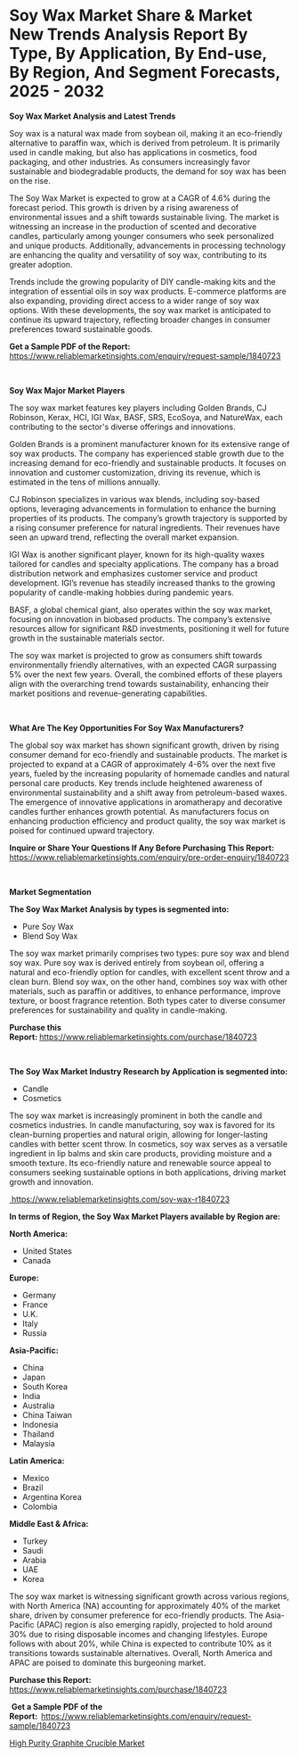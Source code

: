<p><h1>Soy Wax Market Share & Market New Trends Analysis Report By Type, By Application, By End-use, By Region, And Segment Forecasts, 2025 - 2032</h1></p><p><strong>Soy Wax Market Analysis and Latest Trends</strong></p>
<p><p>Soy wax is a natural wax made from soybean oil, making it an eco-friendly alternative to paraffin wax, which is derived from petroleum. It is primarily used in candle making, but also has applications in cosmetics, food packaging, and other industries. As consumers increasingly favor sustainable and biodegradable products, the demand for soy wax has been on the rise.</p><p>The Soy Wax Market is expected to grow at a CAGR of 4.6% during the forecast period. This growth is driven by a rising awareness of environmental issues and a shift towards sustainable living. The market is witnessing an increase in the production of scented and decorative candles, particularly among younger consumers who seek personalized and unique products. Additionally, advancements in processing technology are enhancing the quality and versatility of soy wax, contributing to its greater adoption.</p><p>Trends include the growing popularity of DIY candle-making kits and the integration of essential oils in soy wax products. E-commerce platforms are also expanding, providing direct access to a wider range of soy wax options. With these developments, the soy wax market is anticipated to continue its upward trajectory, reflecting broader changes in consumer preferences toward sustainable goods.</p></p>
<p><strong>Get a Sample PDF of the Report:&nbsp;</strong> <a href="https://www.reliablemarketinsights.com/enquiry/request-sample/1840723?utm_campaign=3369&utm_medium=2&utm_source=Github&utm_content=ia&utm_term=01042025&utm_id=soy-wax">https://www.reliablemarketinsights.com/enquiry/request-sample/1840723</a></p>
<p>&nbsp;</p>
<p><strong>Soy Wax Major Market Players</strong></p>
<p><p>The soy wax market features key players including Golden Brands, CJ Robinson, Kerax, HCI, IGI Wax, BASF, SRS, EcoSoya, and NatureWax, each contributing to the sector's diverse offerings and innovations.</p><p>Golden Brands is a prominent manufacturer known for its extensive range of soy wax products. The company has experienced stable growth due to the increasing demand for eco-friendly and sustainable products. It focuses on innovation and customer customization, driving its revenue, which is estimated in the tens of millions annually.</p><p>CJ Robinson specializes in various wax blends, including soy-based options, leveraging advancements in formulation to enhance the burning properties of its products. The company’s growth trajectory is supported by a rising consumer preference for natural ingredients. Their revenues have seen an upward trend, reflecting the overall market expansion.</p><p>IGI Wax is another significant player, known for its high-quality waxes tailored for candles and specialty applications. The company has a broad distribution network and emphasizes customer service and product development. IGI’s revenue has steadily increased thanks to the growing popularity of candle-making hobbies during pandemic years.</p><p>BASF, a global chemical giant, also operates within the soy wax market, focusing on innovation in biobased products. The company’s extensive resources allow for significant R&D investments, positioning it well for future growth in the sustainable materials sector.</p><p>The soy wax market is projected to grow as consumers shift towards environmentally friendly alternatives, with an expected CAGR surpassing 5% over the next few years. Overall, the combined efforts of these players align with the overarching trend towards sustainability, enhancing their market positions and revenue-generating capabilities.</p></p>
<p>&nbsp;</p>
<p><strong>What Are The Key Opportunities For Soy Wax Manufacturers?</strong></p>
<p><p>The global soy wax market has shown significant growth, driven by rising consumer demand for eco-friendly and sustainable products. The market is projected to expand at a CAGR of approximately 4-6% over the next five years, fueled by the increasing popularity of homemade candles and natural personal care products. Key trends include heightened awareness of environmental sustainability and a shift away from petroleum-based waxes. The emergence of innovative applications in aromatherapy and decorative candles further enhances growth potential. As manufacturers focus on enhancing production efficiency and product quality, the soy wax market is poised for continued upward trajectory.</p></p>
<p><strong>Inquire or Share Your Questions If Any Before Purchasing This Report:</strong> <a href="https://www.reliablemarketinsights.com/enquiry/pre-order-enquiry/1840723?utm_campaign=3369&utm_medium=2&utm_source=Github&utm_content=ia&utm_term=01042025&utm_id=soy-wax">https://www.reliablemarketinsights.com/enquiry/pre-order-enquiry/1840723</a></p>
<p>&nbsp;</p>
<p><strong>Market Segmentation</strong></p>
<p><strong>The Soy Wax Market Analysis by types is segmented into:</strong></p>
<p><ul><li>Pure Soy Wax</li><li>Blend Soy Wax</li></ul></p>
<p><p>The soy wax market primarily comprises two types: pure soy wax and blend soy wax. Pure soy wax is derived entirely from soybean oil, offering a natural and eco-friendly option for candles, with excellent scent throw and a clean burn. Blend soy wax, on the other hand, combines soy wax with other materials, such as paraffin or additives, to enhance performance, improve texture, or boost fragrance retention. Both types cater to diverse consumer preferences for sustainability and quality in candle-making.</p></p>
<p><strong>Purchase this Report:&nbsp;</strong><a href="https://www.reliablemarketinsights.com/purchase/1840723?utm_campaign=3369&utm_medium=2&utm_source=Github&utm_content=ia&utm_term=01042025&utm_id=soy-wax">https://www.reliablemarketinsights.com/purchase/1840723</a></p>
<p>&nbsp;</p>
<p><strong>The Soy Wax Market Industry Research by Application is segmented into:</strong></p>
<p><ul><li>Candle</li><li>Cosmetics</li></ul></p>
<p><p>The soy wax market is increasingly prominent in both the candle and cosmetics industries. In candle manufacturing, soy wax is favored for its clean-burning properties and natural origin, allowing for longer-lasting candles with better scent throw. In cosmetics, soy wax serves as a versatile ingredient in lip balms and skin care products, providing moisture and a smooth texture. Its eco-friendly nature and renewable source appeal to consumers seeking sustainable options in both applications, driving market growth and innovation.</p></p>
<p><a href="https://www.reliablemarketinsights.com/soy-wax-r1840723?utm_campaign=3369&utm_medium=2&utm_source=Github&utm_content=ia&utm_term=01042025&utm_id=soy-wax">&nbsp;https://www.reliablemarketinsights.com/soy-wax-r1840723</a></p>
<p><strong>In terms of Region, the Soy Wax Market Players available by Region are:</strong></p>
<p>
    <p> <strong> North America: </strong>
        <ul>
            <li>United States</li>
            <li>Canada</li>
        </ul>
        </p> 
    <p> <strong> Europe: </strong>
        <ul>
            <li>Germany</li>
            <li>France</li>
            <li>U.K.</li>
            <li>Italy</li>
            <li>Russia</li>
        </ul>
        </p> 
    <p> <strong> Asia-Pacific: </strong>
        <ul>
            <li>China</li>
            <li>Japan</li>
            <li>South Korea</li>
            <li>India</li>
            <li>Australia</li>
            <li>China Taiwan</li>
            <li>Indonesia</li>
            <li>Thailand</li>
            <li>Malaysia</li>
        </ul>
        </p> 
    <p> <strong> Latin America: </strong>
        <ul>
            <li>Mexico</li>
            <li>Brazil</li>
            <li>Argentina Korea</li>
            <li>Colombia</li>
        </ul>
        </p> 
    <p> <strong> Middle East & Africa: </strong>
        <ul>
            <li>Turkey</li>
            <li>Saudi</li>
            <li>Arabia</li>
            <li>UAE</li>
            <li>Korea</li>
        </ul>
    </p>
    </p>
<p><p>The soy wax market is witnessing significant growth across various regions, with North America (NA) accounting for approximately 40% of the market share, driven by consumer preference for eco-friendly products. The Asia-Pacific (APAC) region is also emerging rapidly, projected to hold around 30% due to rising disposable incomes and changing lifestyles. Europe follows with about 20%, while China is expected to contribute 10% as it transitions towards sustainable alternatives. Overall, North America and APAC are poised to dominate this burgeoning market.</p></p>
<p><strong>Purchase this Report: </strong><a href="https://www.reliablemarketinsights.com/purchase/1840723?utm_campaign=3369&utm_medium=2&utm_source=Github&utm_content=ia&utm_term=01042025&utm_id=soy-wax">https://www.reliablemarketinsights.com/purchase/1840723</a></p>
<p>&nbsp;<strong>Get a Sample PDF of the Report:&nbsp;&nbsp;</strong><a href="https://www.reliablemarketinsights.com/enquiry/request-sample/1840723?utm_campaign=3369&utm_medium=2&utm_source=Github&utm_content=ia&utm_term=01042025&utm_id=soy-wax">https://www.reliablemarketinsights.com/enquiry/request-sample/1840723</a></p>
<p><strong></strong></p>
<p><p><a href="https://github.com/lanuskarnajc/Market-Research-Report-List-1/blob/main/high-purity-graphite-crucible-market.md?utm_campaign=3369&utm_medium=2&utm_source=Github&utm_content=ia&utm_term=01042025&utm_id=soy-wax">High Purity Graphite Crucible Market</a></p></p>
